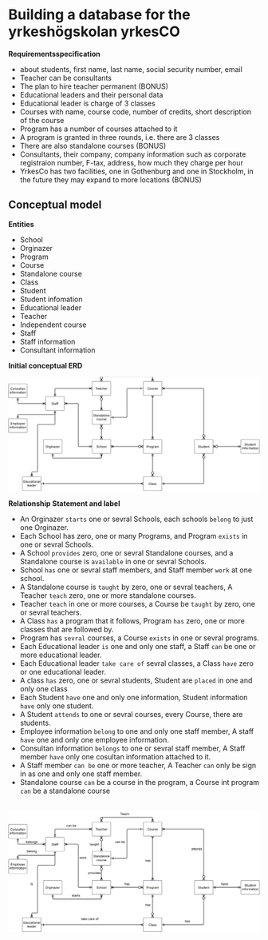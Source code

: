 # Building a database for the yrkeshögskolan yrkesCO

**Requirementsspecification**
- about students, first name, last name, social security number, email
- Teacher can be consultants
- The plan to hire teacher permanent (BONUS)
- Educational leaders and their personal data
- Educational leader is charge of 3 classes
- Courses with name, course code, number of credits, short description of the course
- Program has a number of courses attached to it
- A program is granted in three rounds, i.e. there are 3 classes
- There are also standalone courses (BONUS)
- Consultants, their company, company information such as corporate registraion number, F-tax, address, how much they charge per hour
- YrkesCo has two facilities, one in Gothenburg and one in Stockholm, in the future they may expand to more locations (BONUS)


## Conceptual model

**Entities**
- School
- Orginazer
- Program
- Course
- Standalone course
- Class
- Student
- Student infomation
- Educational leader
- Teacher
- Independent course
- Staff
- Staff information
- Consultant information

**Initial conceptual ERD**

<img src = "assets/initial_conceptual_erd.png">

<br>

**Relationship Statement and label**

- An Orginazer `starts` one or sevral Schools, each schools `belong` to just one Orginazer.
- Each School has zero, one or many Programs, and Program `exists` in one or sevral Schools.
- A School `provides` zero, one or sevral Standalone courses, and a Standalone course is `available` in one or sevral Schools.
- School `has` one or sevral staff members, and Staff member `work` at one school.
- A Standalone course is `taught` by zero, one or sevral teachers, A Teacher `teach` zero, one or more standalone courses. 
- Teacher `teach` in one or more courses, a Course be `taught` by zero, one or sevral teachers.
- A Class `has` a program that it follows, Program `has` zero, one or more classes that are followed by.
- Program has `sevral` courses, a Course `exists` in one or sevral programs.
- Each Educational leader `is` one and only one staff, a Staff `can` be one or more educational leader.
- Each Educational leader `take care of` sevral classes, a Class `have` zero or one educational leader.
- A class `has` zero, one or sevral students, Student are `placed` in one and only one class
- Each Student `have` one and only one information, Student information `have` only one student.
- A Student `attends` to one or sevral courses, every Course, there are students.
- Employee information `belong` to one and only one staff member, A staff `have` one and only one employee information.
- Consultan information `belongs` to one or sevral staff member, A Staff member `have` only one cosultan information attached to it.
- A Staff member `can be` one or more teacher, A Teacher `can` only be sign in as one and only one staff member.
- Standalone course `can` be a course in the program, a Course int program `can` be a standalone course

<br>

<img src = "assets/conceptual_erd.png">